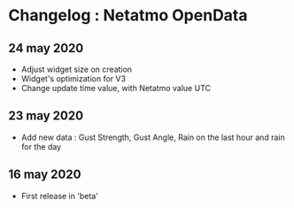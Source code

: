 # Changelog : Netatmo OpenData

## 24 may 2020
- Adjust widget size on creation
- Widget's optimization for V3 
- Change update time value, with Netatmo value UTC

## 23 may 2020
- Add new data  : Gust Strength,  Gust Angle, Rain on the last hour and rain for the day

## 16 may 2020
- First release in 'beta'
